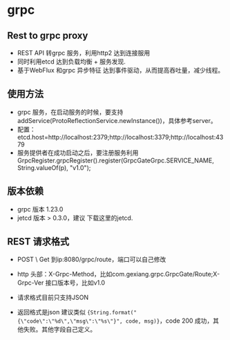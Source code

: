 # grpc
## Rest to grpc proxy
* REST API 转grpc 服务，利用http2 达到连接服用
* 同时利用etcd 达到负载均衡 + 服务发现.
* 基于WebFlux 和grpc 异步特征 达到事件驱动，从而提高吞吐量，减少线程。
## 使用方法
* grpc 服务，在启动服务的时候，要支持addService(ProtoReflectionService.newInstance())，具体参考server。
* 配置：etcd.host=http://localhost:2379;http://localhost:3379;http://localhost:4379
* 服务提供者在成功启动之后，要注册服务利用GrpcRegister.grpcRegister().register(GrpcGateGrpc.SERVICE_NAME, String.valueOf(p), "v1.0");
## 版本依赖
* grpc 版本 1.23.0
* jetcd 版本 > 0.3.0，建议 下载这里的jetcd.

## REST 请求格式

* POST \ Get 到ip:8080/grpc/route，端口可以自己修改

* http 头部：X-Grpc-Method，比如com.gexiang.grpc.GrpcGate/Route;X-Grpc-Ver 接口版本号，比如v1.0

* 请求格式目前只支持JSON

* 返回格式是json 建议类似 `{String.format("{\"code\":\"%d\",\"msg\":\"%s\"}", code, msg)}`，code 200 成功，其他失败。其他字段自己定义。

  